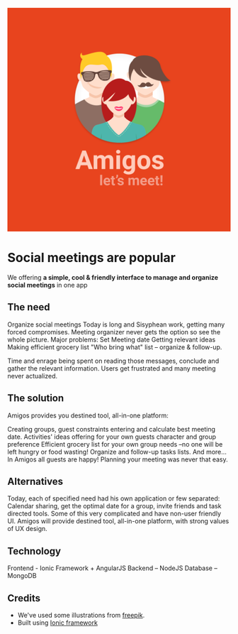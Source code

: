 
![image](https://raw.githubusercontent.com/Jossef/amigos/master/resources/splash.png)


# Social meetings are popular
We offering **a simple, cool & friendly interface to manage and organize social meetings** in one app
	
## The need
Organize social meetings Today is long and Sisyphean work, getting many forced compromises.
Meeting organizer never gets the option so see the whole picture.
Major problems:
Set Meeting date
Getting relevant ideas
Making efficient grocery list
"Who bring what" list – organize & follow-up.

Time and enrage being spent on reading those messages, conclude and gather the relevant information.
Users get frustrated and many meeting never actualized.

## The solution
Amigos provides you destined tool, all-in-one platform:

Creating groups, guest constraints entering and calculate best meeting date.
Activities' ideas offering for your own guests character and group preference  Efficient grocery list for your own group needs –no one will be left hungry or food wasting!
Organize and follow-up tasks lists.
And more…
In Amigos all guests are happy!
Planning your meeting was never that easy.

## Alternatives
Today, each of specified need had his own application or few separated:
Calendar sharing, get the optimal date for a group, invite friends and task directed tools.
Some of this very complicated and have non-user friendly UI.
Amigos will provide destined tool, all-in-one platform, with strong values of UX design.

## Technology
Frontend - Ionic Framework + AngularJS
Backend – NodeJS
Database – MongoDB

## Credits
- We've used some illustrations from [freepik](http://www.freepik.com/).
- Built using [Ionic framework](http://ionicframework.com/)


